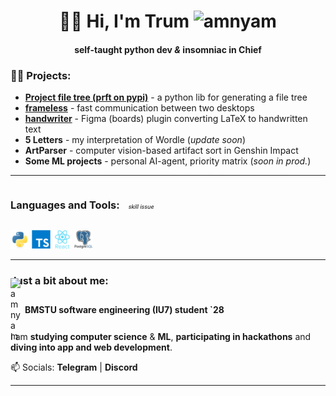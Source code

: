 <div style="width: 100%; display: flex;justify-content: center;" >
<div style="max-width: 520px">
<h1 align="center"><b>✌🏻 Hi, I'm Trum</b> <img src="https://i.imgur.com/2JMryHU.png" alt="amnyam" width="27" /></h1>
<h4 align="center">self-taught python dev <i>&</i> insomniac in Chief</h4>

<h3>👨‍💻 Projects:</h3>

<ul>
    <li><b><a href="https://github.com/Trum-ok/project-file-tree">Project file tree (prft on pypi)</a></b> - a python lib for generating a file tree</li>
    <li><b><a href="https://github.com/Trum-ok/frameless" >frameless</a></b> - fast communication between two desktops</li>
    <li><b><a href="https://github.com/Trum-ok/handwriter">handwriter</a></b> - Figma (boards) plugin converting LaTeX to handwritten text</li>
    <li><b><a href="https://github.com/Trum-ok/5letters-web" style="text-decoration: none;">5 Letters</a></b> - my interpretation of Wordle (<i>update soon</i>)</li>
    <li><b><a href="https://github.com/Trum-ok/genshin-art-parser" style="text-decoration: none;">ArtParser</a></b> - computer vision-based artifact sort in Genshin Impact</li>
    <li><b>Some ML projects</b> - personal AI-agent, priority matrix (<i>soon in prod.</i>)</li>
</ul>
  
<hr>

<h3 align="left" style="display: inline-block;">Languages and Tools:</h3>
<span style="font-size: 9px; color: black; margin-left: 10px;"><i>skill issue</i></span>
<p align="left"> 
<img src="https://raw.githubusercontent.com/devicons/devicon/master/icons/python/python-original.svg" alt="python" width="30" height="30" style="border: none;" />
<img src="https://raw.githubusercontent.com/devicons/devicon/master/icons/typescript/typescript-original.svg" alt="typescript" width="30" height="30" style="border: none;" />
<img src="https://raw.githubusercontent.com/devicons/devicon/master/icons/react/react-original-wordmark.svg" alt="react" width="30" height="30" style="border: none;" />
<img src="https://raw.githubusercontent.com/devicons/devicon/master/icons/postgresql/postgresql-original-wordmark.svg" alt="postgresql" width="30" height="30" style="border: none;" />
</p>

<hr>
<h3>Just a bit about me:</h3>

<div style="display: flex; align-items: center; height: 40px;">
    <img src="https://e5.bmstu.ru/wp-content/uploads/2022/06/gerb_mgtu_imeni_baumana.png" alt="amnyam" width="18" style="margin-right: 5px"/>
    <b>BMSTU software engineering (IU7) student `28</b>
</div>

I am **studying computer science** & **ML**, **participating in hackathons** and **diving into app and web development**. 

📫 Socials: <b><a href="https://t.me/OpSonata" target="_blank" rel="noopener noreferrer" style="text-decoration: none;">Telegram</a></b> | <b><a href="https://discord.com/users/469403257760907274" target="_blank" rel="noopener noreferrer" style="text-decoration: none;">Discord</a></b>

<hr>
</div>
</div>